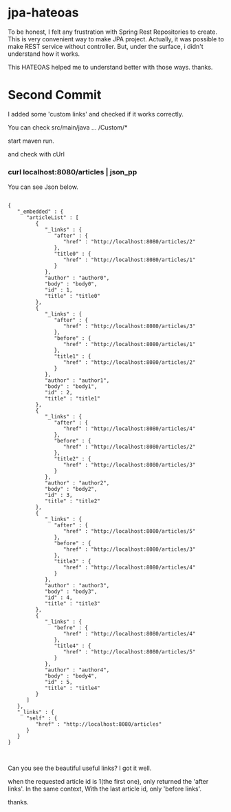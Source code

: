 # jpa-hateoas

To be honest, I felt any frustration with Spring Rest Repositories to create.
This is very convenient way to make JPA project. 
Actually, it was possible to make REST service without controller.
But, under the surface, i didn't understand how it works.

This HATEOAS helped me to understand better with those ways. thanks.



# Second Commit


I added some 'custom links' and checked if it works correctly.

You can check src/main/java ... /Custom/*


start maven run.

and check with cUrl

### curl localhost:8080/articles | json_pp

You can see Json below.

<pre>
<code>
{
   "_embedded" : {
      "articleList" : [
         {
            "_links" : {
               "after" : {
                  "href" : "http://localhost:8080/articles/2"
               },
               "title0" : {
                  "href" : "http://localhost:8080/articles/1"
               }
            },
            "author" : "author0",
            "body" : "body0",
            "id" : 1,
            "title" : "title0"
         },
         {
            "_links" : {
               "after" : {
                  "href" : "http://localhost:8080/articles/3"
               },
               "before" : {
                  "href" : "http://localhost:8080/articles/1"
               },
               "title1" : {
                  "href" : "http://localhost:8080/articles/2"
               }
            },
            "author" : "author1",
            "body" : "body1",
            "id" : 2,
            "title" : "title1"
         },
         {
            "_links" : {
               "after" : {
                  "href" : "http://localhost:8080/articles/4"
               },
               "before" : {
                  "href" : "http://localhost:8080/articles/2"
               },
               "title2" : {
                  "href" : "http://localhost:8080/articles/3"
               }
            },
            "author" : "author2",
            "body" : "body2",
            "id" : 3,
            "title" : "title2"
         },
         {
            "_links" : {
               "after" : {
                  "href" : "http://localhost:8080/articles/5"
               },
               "before" : {
                  "href" : "http://localhost:8080/articles/3"
               },
               "title3" : {
                  "href" : "http://localhost:8080/articles/4"
               }
            },
            "author" : "author3",
            "body" : "body3",
            "id" : 4,
            "title" : "title3"
         },
         {
            "_links" : {
               "befre" : {
                  "href" : "http://localhost:8080/articles/4"
               },
               "title4" : {
                  "href" : "http://localhost:8080/articles/5"
               }
            },
            "author" : "author4",
            "body" : "body4",
            "id" : 5,
            "title" : "title4"
         }
      ]
   },
   "_links" : {
      "self" : {
         "href" : "http://localhost:8080/articles"
      }
   }
}

</code>
</pre>


Can you see the beautiful useful links? I got it well.

when the requested article id is 1(the first one), only returned the 'after links'.
In the same context, With the last article id, only 'before links'.

thanks.
